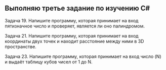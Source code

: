 ## Выполняю третье задание по изучению C#

Задача 19. Напишите программу, которая принимает на вход пятизначное число и проверяет, является ли оно палиндромом.

Задача 21. Напишите программу, которая принимает на вход координаты двух точек и находит расстояние между ними в 3D пространстве.

Задача 23. Напишите программу, которая принимает на вход число (N) и выдаёт таблицу кубов чисел от 1 до N.